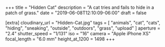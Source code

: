 +++
title = "Hidden Cat"
description = "A cat tries and fails to hide in a patch of grass."
date = "2019-06-08T12:10:09-06:00"
draft = false

[extra]
cloudinary_url = "Hidden-Cat.jpg"
tags = [
  "animals",
  "cat",
  "cats",
  "hiding",
  "sneaking",
  "outside",
  "outdoors",
  "grass",
  "upload"
]
aperture = "2.4"
shutter_speed = "1/131"
iso = "16"
camera = "Apple iPhone XS"
focal_length = "6.0 mm"
height_at_1200 = 1498
+++
